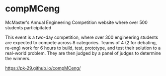 # compMCeng

McMaster's Annual Engineering Competition website where over 500 students participitated 

This event is a two-day competition, where over 300 engineering students are expected to compete across 8 categories. Teams of 4 (2 for debating, re-eng) work for 6 hours to build, test, prototype, and test their solution to a real-world problem. They are then judged by a panel of judges to determine the winners.

https://pk-29.github.io/compMCeng/
